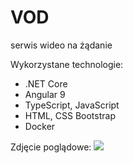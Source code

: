 # VOD
serwis wideo na żądanie

Wykorzystane technologie:
- .NET Core
- Angular 9
- TypeScript, JavaScript
- HTML, CSS Bootstrap
- Docker

Zdjęcie poglądowe:
<img src="https://images.tinypic.pl/i/01008/v86d859ab88d.png"></img>
